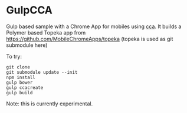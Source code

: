GulpCCA
=======

Gulp based sample with a Chrome App for mobiles using [cca](https://github.com/MobileChromeApps/mobile-chrome-apps). It builds a Polymer based Topeka app from https://github.com/MobileChromeApps/topeka (topeka is used as git submodule here)

To try:

    git clone
    git submodule update --init
    npm install
    gulp bower
    gulp ccacreate
    gulp build


Note: this is currently experimental.
